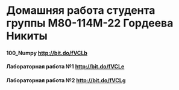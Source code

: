 # Домашняя работа студента группы M80-114M-22 Гордеева Никиты
#### 100_Numpy http://bit.do/fVCLb
#### Лабораторная работа №1 http://bit.do/fVCLe
#### Лабораторная работа №2 http://bit.do/fVCLg
